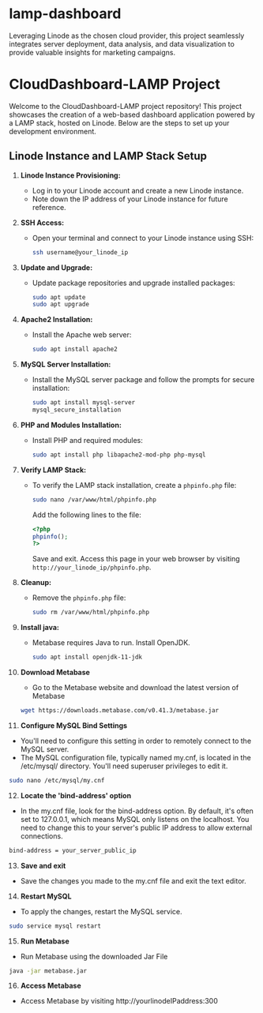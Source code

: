 # lamp-dashboard
Leveraging Linode as the chosen cloud provider, this project seamlessly integrates server deployment, data analysis, and data visualization to provide valuable insights for marketing campaigns.

# CloudDashboard-LAMP Project

Welcome to the CloudDashboard-LAMP project repository! This project showcases the creation of a web-based dashboard application powered by a LAMP stack, hosted on Linode. Below are the steps to set up your development environment.

## Linode Instance and LAMP Stack Setup

1. **Linode Instance Provisioning:**
   - Log in to your Linode account and create a new Linode instance.
   - Note down the IP address of your Linode instance for future reference.

2. **SSH Access:**
   - Open your terminal and connect to your Linode instance using SSH:
     ```bash
     ssh username@your_linode_ip
     ```

3. **Update and Upgrade:**
   - Update package repositories and upgrade installed packages:
     ```bash
     sudo apt update
     sudo apt upgrade
     ```

4. **Apache2 Installation:**
   - Install the Apache web server:
     ```bash
     sudo apt install apache2
     ```

5. **MySQL Server Installation:**
   - Install the MySQL server package and follow the prompts for secure installation:
     ```bash
     sudo apt install mysql-server
     mysql_secure_installation
     ```

6. **PHP and Modules Installation:**
   - Install PHP and required modules:
     ```bash
     sudo apt install php libapache2-mod-php php-mysql
     ```

7. **Verify LAMP Stack:**
   - To verify the LAMP stack installation, create a `phpinfo.php` file:
     ```bash
     sudo nano /var/www/html/phpinfo.php
     ```
     Add the following lines to the file:
     ```php
     <?php
     phpinfo();
     ?>
     ```
     Save and exit. Access this page in your web browser by visiting `http://your_linode_ip/phpinfo.php`.

8. **Cleanup:**
   - Remove the `phpinfo.php` file:
     ```bash
     sudo rm /var/www/html/phpinfo.php
     ```

9. **Install java:**
   - Metabase requires Java to run. Install OpenJDK.
     ```bash
     sudo apt install openjdk-11-jdk
     ```

10. **Download Metabase**
    - Go to the Metabase website and download the latest version of Metabase
    ```bash
    wget https://downloads.metabase.com/v0.41.3/metabase.jar
    ```

11. **Configure MySQL Bind Settings**
   - You'll need to configure this setting in order to remotely connect to the MySQL server.
   - The MySQL configuration file, typically named my.cnf, is located in the /etc/mysql/ directory. You'll need superuser privileges to edit it.
 
   ```bash
   sudo nano /etc/mysql/my.cnf
   ```

12. **Locate the 'bind-address' option**
   - In the my.cnf file, look for the bind-address option. By default, it's often set to 127.0.0.1, which means MySQL only listens on the localhost. You need to change this to your server's public IP address to allow external connections.
   
   ```bash
   bind-address = your_server_public_ip
   ```
13. **Save and exit**
   - Save the changes you made to the my.cnf file and exit the text editor.

14. **Restart MySQL**
   - To apply the changes, restart the MySQL service.

   ```bash
   sudo service mysql restart
   ```

15. **Run Metabase**
   - Run Metabase using the downloaded Jar File

   ```bash
   java -jar metabase.jar
   ```

16. **Access Metabase**
   - Access Metabase by visiting http://yourlinodeIPaddress:300



